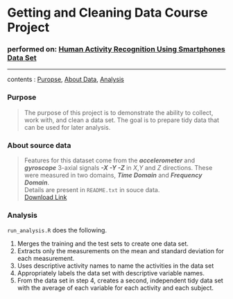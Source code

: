 
# Getting and Cleaning Data Course Project
### performed on: [Human Activity Recognition Using Smartphones Data Set](http://archive.ics.uci.edu/ml/datasets/Human+Activity+Recognition+Using+Smartphones)   

---
contents : [Puropse](#purpose), [About Data](#about), [Analysis](#analysis)


### Purpose <a name="purpose"></a>
> The purpose of this project is to demonstrate the ability to collect, work with, and clean a data set. The goal is to prepare tidy data that can be used for later analysis.


### About source data<a name="about"></a>

> Features for this dataset come from the ***accelerometer*** and ***gyroscope*** 3-axial  signals ***-X -Y -Z*** in *X*,*Y* and *Z* directions. These were measured in two domains, ***Time Domain*** and ***Frequency Domain***.   
> Details are present in `README.txt` in souce data.   
> [Download Link](https://d396qusza40orc.cloudfront.net/getdata%2Fprojectfiles%2FUCI%20HAR%20Dataset.zip)   


### Analysis<a name="analysis"></a>

`run_analysis.R` does the following.

  1. Merges the training and the test sets to create one data set.
  2. Extracts only the measurements on the mean and standard deviation for each measurement.
  3. Uses descriptive activity names to name the activities in the data set
  4. Appropriately labels the data set with descriptive variable names.
  5. From the data set in step 4, creates a second, independent tidy data set with the average of each variable for each activity and each subject.